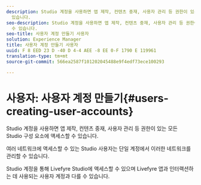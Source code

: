 ```yaml
---
description: Studio 계정을 사용하면 앱 제작, 컨텐츠 중재, 사용자 관리 등 권한이 있는 모든 Studio 구성 요소에 액세스할 수
  있습니다.
seo-description: Studio 계정을 사용하면 앱 제작, 컨텐츠 중재, 사용자 관리 등 권한이 있는 모든 Studio 구성 요소에 액세스할
  수 있습니다.
seo-title: 사용자 계정 만들기 사용자
solution: Experience Manager
title: 사용자 계정 만들기 사용자
uuid: F 8 EED 23 D -40 D 4-4 AEE -8 EE 0-F 1790 E 119961
translation-type: tm+mt
source-git-commit: 566ea2587f101202045488e9f4edf73ece100293

---
```



# 사용자: 사용자 계정 만들기{#users-creating-user-accounts}

Studio 계정을 사용하면 앱 제작, 컨텐츠 중재, 사용자 관리 등 권한이 있는 모든 Studio 구성 요소에 액세스할 수 있습니다.

여러 네트워크에 액세스할 수 있는 Studio 사용자는 단일 계정에서 이러한 네트워크를 관리할 수 있습니다.

Studio 계정을 통해 Livefyre Studio에 액세스할 수 있으며 Livefyre 앱과 인터랙션하는 데 사용되는 사용자 계정과 다를 수 있습니다.
